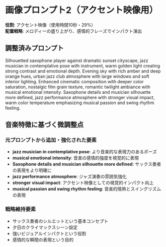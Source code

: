 # 画像プロンプト2（アクセント映像用）

**役割**: アクセント映像（使用時間10秒・29%）  
**配置戦略**: メロディーの盛り上がり、感情的フレーズでインパクト演出

## 調整済みプロンプト

Silhouetted saxophone player against dramatic sunset cityscape, jazz musician in contemplative pose with instrument, warm golden light creating strong contrast and emotional depth. Evening sky with rich amber and deep orange hues, urban jazz club atmosphere with large windows and soft interior lighting. Enhanced cinematic composition with deeper color saturation, nostalgic film grain texture, romantic twilight ambiance with musical emotional intensity. Saxophone details and musician silhouette more defined, jazz performance atmosphere with stronger visual impact, warm color temperature emphasizing musical passion and swing rhythm feeling.

## 音楽特徴に基づく微調整点

### 元プロンプトから追加・強化された要素
- **jazz musician in contemplative pose**: より音楽的な表現力のあるポーズ
- **musical emotional intensity**: 音楽の感情的強度を視覚的に表現
- **Saxophone details and musician silhouette more defined**: サックス奏者の表現をより明確に
- **jazz performance atmosphere**: ジャズ演奏の雰囲気強化
- **stronger visual impact**: アクセント映像としての視覚的インパクト向上
- **musical passion and swing rhythm feeling**: 音楽的情熱とスイングリズムの表現

### 戦略維持要素
- サックス奏者のシルエットという基本コンセプト
- 夕日のクライマックスシーン設定
- 強いビジュアルインパクトという役割
- 感情的な瞬間の表現という目的